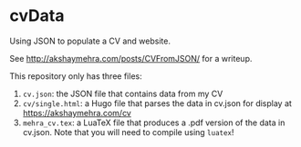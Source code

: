 # cvData
Using JSON to populate a CV and website.

See http://akshaymehra.com/posts/CVFromJSON/ for a writeup.

This repository only has three files:

1. `cv.json`: the JSON file that contains data from my CV
2. `cv/single.html`: a Hugo file that parses the data in cv.json for display at https://akshaymehra.com/cv
3. `mehra_cv.tex`: a LuaTeX file that produces a .pdf version of the data in cv.json. Note that you will need to compile using `luatex`!
